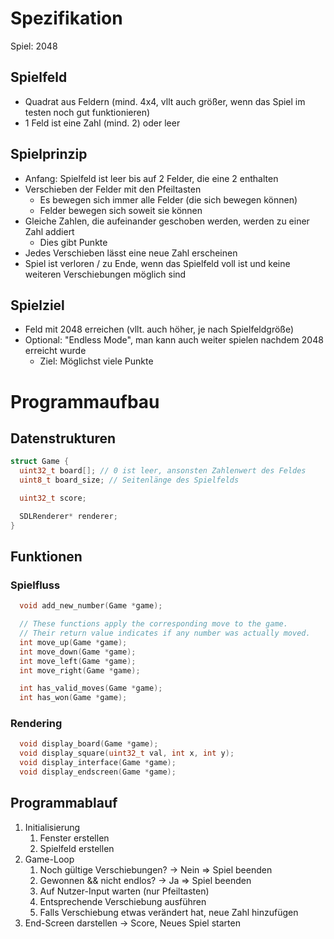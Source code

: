 # Spezifikation
Spiel: 2048

## Spielfeld
- Quadrat aus Feldern (mind. 4x4, vllt auch größer, wenn das Spiel im testen noch gut funktionieren)
- 1 Feld ist eine Zahl (mind. 2) oder leer

## Spielprinzip
- Anfang: Spielfeld ist leer bis auf 2 Felder, die eine 2 enthalten
- Verschieben der Felder mit den Pfeiltasten
  - Es bewegen sich immer alle Felder (die sich bewegen können)
  - Felder bewegen sich soweit sie können
- Gleiche Zahlen, die aufeinander geschoben werden, werden zu einer Zahl addiert
  - Dies gibt Punkte
- Jedes Verschieben lässt eine neue Zahl erscheinen
- Spiel ist verloren / zu Ende, wenn das Spielfeld voll ist und keine weiteren Verschiebungen möglich sind

## Spielziel
- Feld mit 2048 erreichen (vllt. auch höher, je nach Spielfeldgröße)
- Optional: "Endless Mode", man kann auch weiter spielen nachdem 2048 erreicht wurde
  - Ziel: Möglichst viele Punkte


# Programmaufbau

## Datenstrukturen
``` c
struct Game {
  uint32_t board[]; // 0 ist leer, ansonsten Zahlenwert des Feldes
  uint8_t board_size; // Seitenlänge des Spielfelds

  uint32_t score;

  SDLRenderer* renderer;
}
```

## Funktionen
### Spielfluss
``` c
  void add_new_number(Game *game);

  // These functions apply the corresponding move to the game.
  // Their return value indicates if any number was actually moved.
  int move_up(Game *game);
  int move_down(Game *game);
  int move_left(Game *game);
  int move_right(Game *game);

  int has_valid_moves(Game *game);
  int has_won(Game *game);
```

### Rendering
``` c
  void display_board(Game *game);
  void display_square(uint32_t val, int x, int y);
  void display_interface(Game *game);
  void display_endscreen(Game *game);
```

## Programmablauf

1. Initialisierung
   1. Fenster erstellen
   2. Spielfeld erstellen
2. Game-Loop
   1. Noch gültige Verschiebungen?
    -> Nein => Spiel beenden
   2. Gewonnen && nicht endlos?
    -> Ja => Spiel beenden
   3. Auf Nutzer-Input warten (nur Pfeiltasten)
   4. Entsprechende Verschiebung ausführen
   5. Falls Verschiebung etwas verändert hat, neue Zahl hinzufügen
3. End-Screen darstellen -> Score, Neues Spiel starten
